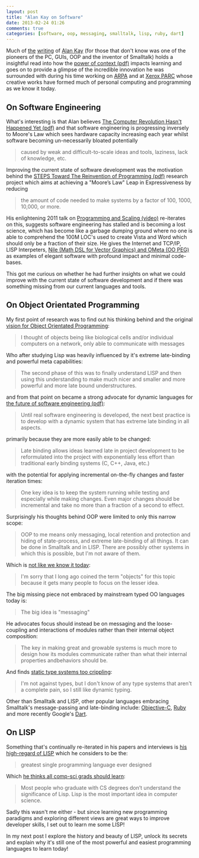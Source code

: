 ```yaml
---
layout: post
title: "Alan Kay on Software"
date: 2013-02-24 01:26
comments: true
categories: [software, oop, messaging, smalltalk, lisp, ruby, dart]
---
```


Much of [the](http://www.mprove.de/diplom/referencesKay.html) 
[writing](http://www.viewpointsresearch.org/html/writings.php) of 
[Alan Kay](http://en.wikipedia.org/wiki/Alan_Kay) (for those that don't know was one of the pioneers of the 
PC, GUIs, OOP and the inventor of Smalltalk) holds a insightful read into how the 
[power of context (pdf)](http://www.vpri.org/pdf/m2004001_power.pdf) impacts learning and goes on to provide a glimpse 
of the incredible innovation he was surrounded with during his time working on
[ARPA](http://en.wikipedia.org/wiki/Advanced_Research_Projects_Agency) and at 
[Xerox PARC](http://en.wikipedia.org/wiki/PARC_(company)) whose creative works have formed much of personal computing 
and programming as we know it today.

## On Software Engineering

What's interesting is that Alan believes 
[The Computer Revolution Hasn't Happened Yet (pdf)](http://www.viewpointsresearch.org/pdf/m2007007a_revolution.pdf)
and that software engineering is progressing inversely to Moore's Law which sees hardware capacity increasing each 
year whilst software becoming un-necessarily bloated potentially 
> caused by weak and difficult-to-scale ideas and tools, laziness, lack of knowledge, etc.

Improving the current state of software development was the motivation behind the 
[STEPS Toward The Reinvention of Programming (pdf)](http://www.vpri.org/pdf/tr2007008_steps.pdf) research project 
which aims at achieving a "Moore’s Law" Leap in Expressiveness by reducing
> the amount of code needed to make systems by a factor of 100, 1000, 10,000, or more.

His enlightening 2011 talk on 
[Programming and Scaling (video)](http://www.tele-task.de/de/archive/lecture/overview/5819/) 
re-iterates on this, suggests software engineering has stalled and is becoming a lost science, which has become like
a garbage dumping ground where no one is able to comprehend the 100M LOC's used to create Vista and Word which should 
only be a fraction of their size. He gives the Internet and TCP/IP, LISP Interpeters, 
[Nile (Math DSL for Vector Graphics) and OMeta (OO PEG)](http://www.vpri.org/pdf/rn2010001_programm.pdf) 
as examples of elegant software with profound impact and minimal code-bases.

This got me curious on whether he had further insights on what we could improve with the current state of software 
development and if there was something missing from our current languages and tools. 

## On Object Orientated Programming

My first point of research was to find out his thinking behind and the original 
[vision for Object Orientated Programming](http://www.purl.org/stefan_ram/pub/doc_kay_oop_en): 

> I thought of objects being like biological cells and/or individual computers on a network, 
> only able to communicate with messages

Who after studying Lisp was heavily influenced by it's extreme late-binding and powerful meta capabilities:

> The second phase of this was to finally understand LISP and then using this understanding to make much nicer and 
> smaller and more powerful and more late bound understructures. 

and from that point on became a strong advocate for dynamic languages for 
[the future of software engineering (pdf)](http://squab.no-ip.com/collab/uploads/61/IsSoftwareEngineeringAnOxymoron.pdf):

> Until real software engineering is developed, the next best practice is to develop with a dynamic system that 
> has extreme late binding in all aspects.

primarily because they are more easily able to be changed:

> Late binding allows ideas learned late in project development to be reformulated into the project with 
> exponentially less effort than traditional early binding systems (C, C++, Java, etc.)

with the potential for applying incremental on-the-fly changes and faster iteration times:

> One key idea is to keep the system running while testing and especially while making changes. Even major changes 
> should be incremental and take no more than a fraction of a second to effect.

Surprisingly his thoughts behind OOP were limited to only this narrow scope:

> OOP to me means only messaging, local retention and protection and hiding of state-process, 
> and extreme late-binding of all things. It can be done in Smalltalk and in LISP. 
> There are possibly other systems in which this is possible, but I'm not aware of them.

Which is [not like we know it today](http://lists.squeakfoundation.org/pipermail/squeak-dev/1998-October/017019.html):

>  I'm sorry that I long ago coined the term "objects" for this topic because it gets many people to focus on the 
lesser idea.

The big missing piece not embraced by mainstream typed OO languages today is:

> The big idea is "messaging"

He advocates focus should instead be on messaging and the loose-coupling and interactions of modules rather
than their internal object composition:

> The key in making great and growable systems is much more to design how its modules communicate rather than 
> what their internal properties andbehaviors should be.

And finds [static type systems too crippling](http://queue.acm.org/detail.cfm?id=1039523):

> I'm not against types, but I don't know of any type systems that aren't a complete pain, 
> so I still like dynamic typing.

Other than Smalltalk and LISP, other popular languages embracing Smalltalk's message-passing and late-binding include: 
[Objective-C](http://en.wikipedia.org/wiki/Objective-C), 
[Ruby](http://en.wikipedia.org/wiki/Ruby_(programming_language)) and more recently 
Google's [Dart](http://en.wikipedia.org/wiki/Dart_(programming_language)). 

## On LISP

Something that's continually re-iterated in his papers and interviews is 
[his high-regard of LISP](http://www.openp2p.com/pub/a/p2p/2003/04/03/alan_kay.html) which he considers to be the:
> greatest single programming language ever designed

Which [he thinks all comp-sci grads should learn](http://www.windley.com/archives/2006/02/alan_kay_is_com.shtml):

> Most people who graduate with CS degrees don’t understand the significance of Lisp. 
> Lisp is the most important idea in computer science.

Sadly this wasn't me either - but since learning new programming paradigms and exploring different views are great 
ways to improve developer skills, I set out to learn me some LISP!

In my next post I explore the history and beauty of LISP, unlock its secrets and explain why it's still one of the 
most powerful and easiest programming languages to learn today!
